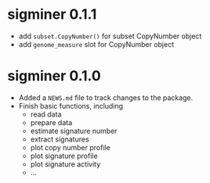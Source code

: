 
# sigminer 0.1.1

* add `subset.CopyNumber()` for subset CopyNumber object
* add `genome_measure` slot for CopyNumber object

# sigminer 0.1.0

* Added a `NEWS.md` file to track changes to the package.
* Finish basic functions, including
  * read data
  * prepare data
  * estimate signature number
  * extract signatures
  * plot copy number profile
  * plot signature profile
  * plot signature activity
  * ...
